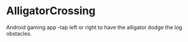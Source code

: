 # AlligatorCrossing
Android gaming app -tap left or right to have the alligator dodge the log obstacles.
